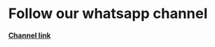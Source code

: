 # Follow our whatsapp channel
**[Channel link](https://whatsapp.com/channel/0029Va9fA47HQbRvFFnNpN3o)**
